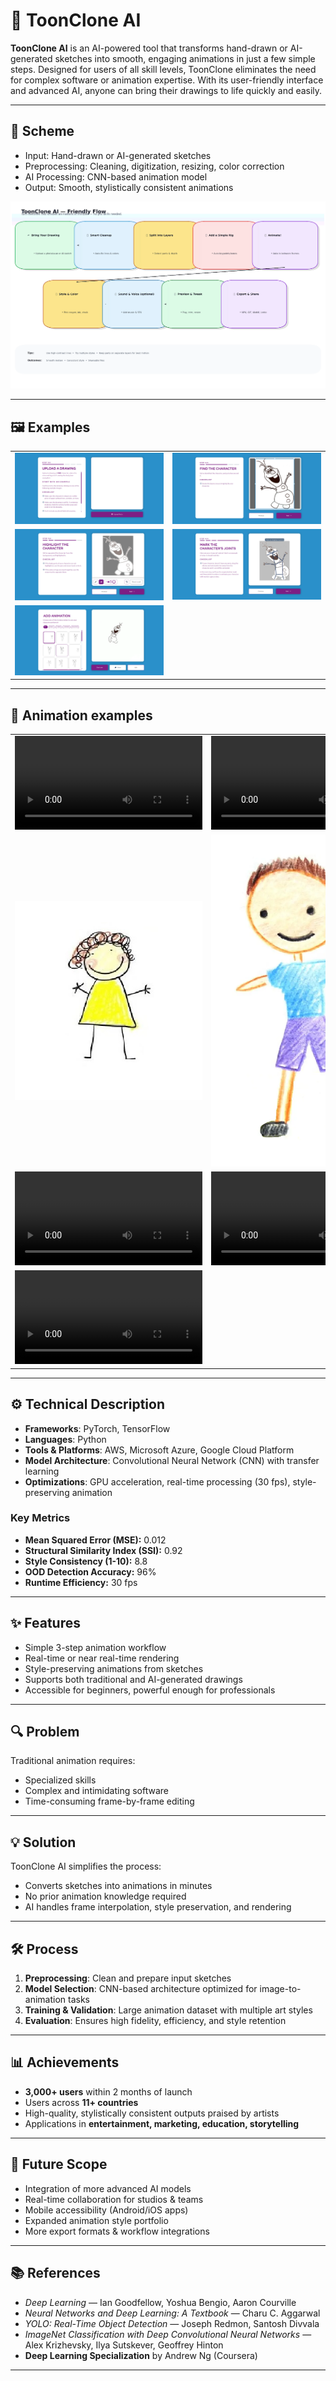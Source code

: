 # 🎨 ToonClone AI

**ToonClone AI** is an AI-powered tool that transforms hand-drawn or AI-generated sketches into smooth, engaging animations in just a few simple steps. Designed for users of all skill levels, ToonClone eliminates the need for complex software or animation expertise. With its user-friendly interface and advanced AI, anyone can bring their drawings to life quickly and easily.

---

## 📌 Scheme
- Input: Hand-drawn or AI-generated sketches
- Preprocessing: Cleaning, digitization, resizing, color correction
- AI Processing: CNN-based animation model
- Output: Smooth, stylistically consistent animations

<img src="./img/img-1.png" alt="Scheme">

---

## 🖼️ Examples

<table>
    <tbody>
        <tr>
            <td><img src="./img/img-2.png" alt="image"></td>
            <td><img src="./img/img-3.png" alt="image"></td>
        </tr>
        <tr>
            <td><img src="./img/img-4.png" alt="image"></td>
            <td><img src="./img/img-5.png" alt="image"></td>
        </tr>
        <tr>
            <td><img src="./img/img-6.png" alt="image"></td>
            <td></td>
        </tr>
    </tbody>
</table>

---

## 🎥 Animation examples

<table>
    <tbody>
        <tr>
            <td>
                <video src="https://github.com/user-attachments/assets/26702031-9016-46dd-8e74-3075278b9396" controls preload>
                    Your browser does not support the video tag.
                </video>
            </td>
            <td>
                <video src="https://github.com/user-attachments/assets/db3c8352-6fb0-4f8e-b706-5b00a2f809e1" controls preload>
                    Your browser does not support the video tag.
                </video>
            </td>
        </tr>
        <tr>
            <td><img src="./img/img-7.jpg" alt="image"></td>
            <td><img src="./img/img-8.webp" alt="image"></td>
        </tr>
        <tr>
            <td>
                <video src="https://github.com/user-attachments/assets/66c7e85f-e718-41b7-8ca3-26385883bfc2" controls preload>
                    Your browser does not support the video tag.
                </video>
            </td>
            <td>
                <video src="https://github.com/user-attachments/assets/c891c28f-3c15-4611-85b1-8ef56dd19159" controls preload>
                    Your browser does not support the video tag.
                </video>
            </td>
        </tr>
        <tr>
            <td>
                <video src="https://github.com/user-attachments/assets/5faad864-4684-4d8d-8a1b-2802610c8485" controls preload>
                    Your browser does not support the video tag.
                </video>
            </td>
            <td></td>
        </tr>
    </tbody>
</table>

---

## ⚙️ Technical Description
- **Frameworks**: PyTorch, TensorFlow
- **Languages**: Python
- **Tools & Platforms**: AWS, Microsoft Azure, Google Cloud Platform
- **Model Architecture**: Convolutional Neural Network (CNN) with transfer learning
- **Optimizations**: GPU acceleration, real-time processing (30 fps), style-preserving animation

### Key Metrics
- **Mean Squared Error (MSE):** 0.012
- **Structural Similarity Index (SSI):** 0.92
- **Style Consistency (1-10):** 8.8
- **OOD Detection Accuracy:** 96%
- **Runtime Efficiency:** 30 fps

---

## ✨ Features
- Simple 3-step animation workflow
- Real-time or near real-time rendering
- Style-preserving animations from sketches
- Supports both traditional and AI-generated drawings
- Accessible for beginners, powerful enough for professionals

---

## 🔍 Problem
Traditional animation requires:
- Specialized skills
- Complex and intimidating software
- Time-consuming frame-by-frame editing

---

## 💡 Solution
ToonClone AI simplifies the process:
- Converts sketches into animations in minutes
- No prior animation knowledge required
- AI handles frame interpolation, style preservation, and rendering

---

## 🛠️ Process
1. **Preprocessing**: Clean and prepare input sketches
2. **Model Selection**: CNN-based architecture optimized for image-to-animation tasks
3. **Training & Validation**: Large animation dataset with multiple art styles
4. **Evaluation**: Ensures high fidelity, efficiency, and style retention

---

## 📊 Achievements
- **3,000+ users** within 2 months of launch
- Users across **11+ countries**
- High-quality, stylistically consistent outputs praised by artists
- Applications in **entertainment, marketing, education, storytelling**

---

## 🚀 Future Scope
- Integration of more advanced AI models
- Real-time collaboration for studios & teams
- Mobile accessibility (Android/iOS apps)
- Expanded animation style portfolio
- More export formats & workflow integrations

---

## 📚 References
- *Deep Learning* — Ian Goodfellow, Yoshua Bengio, Aaron Courville
- *Neural Networks and Deep Learning: A Textbook* — Charu C. Aggarwal
- *YOLO: Real-Time Object Detection* — Joseph Redmon, Santosh Divvala
- *ImageNet Classification with Deep Convolutional Neural Networks* — Alex Krizhevsky, Ilya Sutskever, Geoffrey Hinton
- **Deep Learning Specialization** by Andrew Ng (Coursera)

---
